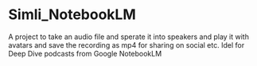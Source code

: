 # Simli_NotebookLM
A project to take an audio file and sperate it into speakers and play it with avatars and save the recording as mp4 for sharing on social etc.  Idel for Deep Dive podcasts from Google NotebookLM
